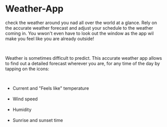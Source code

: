 # Weather-App
<p>check the weather around you nad all over the world at a glance. Rely on the accurate weather forecast and adjust your schedule to the weather coming in. You wwon't even have to look out the window as the app wil make you feel like you are already outside!</p></br>
<p>Weather is sometimes difficult to predict. This accurate weather app allows to find out a detailed forecast wherever you are, for any time of the day by tapping on the icons:</p></br>
  <ul>
    <li>Current and "Feels like" temperature</li></br>
    <li>Wind speed</li></br>
    <li>Humidity</li></br>
    <li>Sunrise and sunset time</li>
   </ul>
